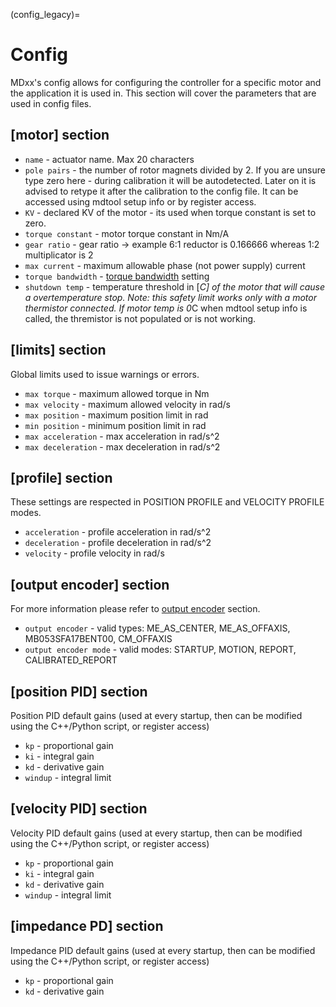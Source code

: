 (config_legacy)=

# Config

MDxx's config allows for configuring the controller for a specific motor and the application it is
used in. This section will cover the parameters that are used in config files.

## [motor] section

- `name` - actuator name. Max 20 characters
- `pole pairs` - the number of rotor magnets divided by 2. If you are unsure type zero here - during
  calibration it will be autodetected. Later on it is advised to retype it after the calibration to
  the config file. It can be accessed using mdtool setup info or by register access.
- `KV` - declared KV of the motor - its used when torque constant is set to zero.
- `torque constant` - motor torque constant in Nm/A
- `gear ratio` - gear ratio -> example 6:1 reductor is 0.166666 whereas 1:2 multiplicator is 2
- `max current` - maximum allowable phase (not power supply) current
- `torque bandwidth` - [torque bandwidth](torque_bandwidth_legacy) setting
- `shutdown temp` - temperature threshold in \[*C\] of the motor that will cause a overtemperature
  stop. Note: this safety limit works only with a motor thermistor connected. If motor temp is 0*C
  when mdtool setup info is called, the thremistor is not populated or is not working.

## [limits] section

Global limits used to issue warnings or errors.

- `max torque` - maximum allowed torque in Nm
- `max velocity` - maximum allowed velocity in rad/s
- `max position` - maximum position limit in rad
- `min position` - minimum position limit in rad
- `max acceleration` - max acceleration in rad/s^2
- `max deceleration` - max deceleration in rad/s^2

## [profile] section

These settings are respected in POSITION PROFILE and VELOCITY PROFILE modes.

- `acceleration` - profile acceleration in rad/s^2
- `deceleration` - profile deceleration in rad/s^2
- `velocity` - profile velocity in rad/s

## [output encoder] section

For more information please refer to [output encoder](output_encoder_legacy) section.

- `output encoder` - valid types: ME_AS_CENTER, ME_AS_OFFAXIS, MB053SFA17BENT00, CM_OFFAXIS
- `output encoder mode` - valid modes: STARTUP, MOTION, REPORT, CALIBRATED_REPORT

## [position PID] section

Position PID default gains (used at every startup, then can be modified using the C++/Python script,
or register access)

- `kp` - proportional gain
- `ki` - integral gain
- `kd` - derivative gain
- `windup` - integral limit

## [velocity PID] section

Velocity PID default gains (used at every startup, then can be modified using the C++/Python script,
or register access)

- `kp` - proportional gain
- `ki` - integral gain
- `kd` - derivative gain
- `windup` - integral limit

## [impedance PD] section

Impedance PID default gains (used at every startup, then can be modified using the C++/Python
script, or register access)

- `kp` - proportional gain
- `kd` - derivative gain
